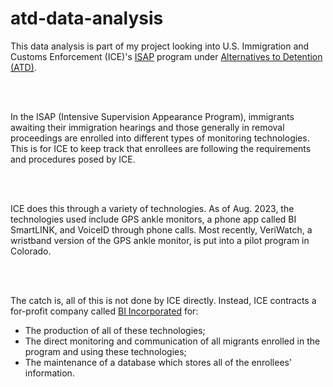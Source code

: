 # atd-data-analysis
This data analysis is part of my project looking into U.S. Immigration and Customs Enforcement (ICE)'s [ISAP](https://www.dhs.gov/sites/default/files/2022-06/ICE%20-%20Intensive%20Supervision%20Appearance%20Program%2C%20FYs%202017%20-%202020.pdf) program under [Alternatives to Detention (ATD)](https://www.ice.gov/features/atd). 

<br><br>

In the ISAP (Intensive Supervision Appearance Program), immigrants awaiting their immigration hearings and those generally in removal proceedings are enrolled into different types of monitoring technologies. This is for ICE to keep track that enrollees are following the requirements and procedures posed by ICE.

<br><br>

ICE does this through a variety of technologies. As of Aug. 2023, the technologies used include GPS ankle monitors, a phone app called BI SmartLINK, and VoiceID through phone calls. Most recently, VeriWatch, a wristband version of the GPS ankle monitor, is put into a pilot program in Colorado.

<br><br>

The catch is, all of this is not done by ICE directly. Instead, ICE contracts a for-profit  company called [BI Incorporated](https://bi.com/) for:
<br>

- The production of all of these technologies;
- The direct monitoring and communication of all migrants enrolled in the program and using these technologies;
- The maintenance of a database which stores all of the enrollees' information.
<br><br>


